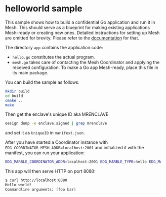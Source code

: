 # helloworld sample
This sample shows how to build a confidential Go application and run it in Mesh. This should serve as a blueprint for making existing applications Mesh-ready or creating new ones. Detailed instructions for setting up Mesh are omitted for brevity. Please refer to the [documentation]() for that.

The directory `app` contains the application code:
* `hello.go` constitutes the actual program.
* `mesh.go` takes care of contacting the Mesh Coordinator and applying the received configuration. To make a Go app Mesh-ready, place this file in its main package.

You can build the sample as follows:
```sh
mkdir build
cd build
cmake ..
make
```

Then get the enclave's unique ID aka MRENCLAVE
```sh
oesign dump -e enclave.signed | grep mrenclave
```
and set it as `UniqueID` in `manifest.json`.

After you have started a Coordinator instance with `EDG_COORDINATOR_MESH_ADDR=localhost:2001` and initialized it with the manifest, you can run your application:
```sh
EDG_MARBLE_COORDINATOR_ADDR=localhost:2001 EDG_MARBLE_TYPE=hello EDG_MARBLE_UUID_FILE=$PWD/uuid EDG_MARBLE_DNS_NAMES=localhost erthost enclave.signed
```

This app will then serve HTTP on port 8080:
```sh
$ curl http://localhost:8080
Hello world!
Commandline arguments: [foo bar]
```
